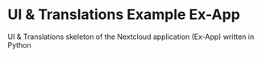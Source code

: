 # UI & Translations Example Ex-App

UI & Translations skeleton of the Nextcloud application (Ex-App) written in Python
